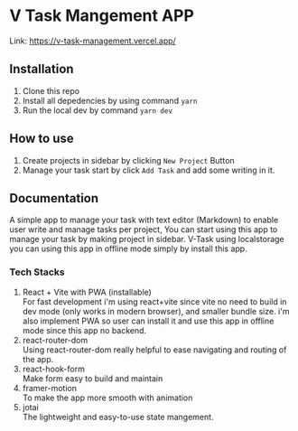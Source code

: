 # V Task Mangement APP

Link: https://v-task-management.vercel.app/

## Installation

1. Clone this repo
2. Install all depedencies by using command `yarn`
3. Run the local dev by command `yarn dev`

## How to use

1. Create projects in sidebar by clicking `New Project` Button
2. Manage your task start by click `Add Task` and add some writing in it.

## Documentation

A simple app to manage your task with text editor (Markdown) to enable user write and manage tasks per project,
You can start using this app to manage your task by making project in sidebar.
V-Task using localstorage you can using this app in offline mode simply by install this app.

### Tech Stacks

1. React + Vite with PWA (installable)\
   For fast development i'm using react+vite since vite no need to build in dev mode (only works in modern browser), and smaller bundle size.
   i'm also implement PWA so user can install it and use this app in offline mode since this app no backend.
2. react-router-dom\
   Using react-router-dom really helpful to ease navigating and routing of the app.
3. react-hook-form\
   Make form easy to build and maintain
4. framer-motion\
   To make the app more smooth with animation
5. jotai\
   The lightweight and easy-to-use state mangement.
